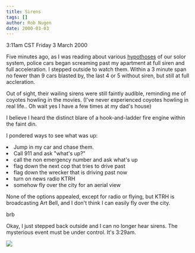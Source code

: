 ```yaml
---
title: Sirens
tags: []
author: Rob Nugen
date: 2000-03-03
---
```


<title>sirens, wolf howls of the city</title>
<p class=date>3:11am CST Friday 3 March 2000</p>

<p>Five minutes ago, as I was reading about various <a
href="https://www.seds.org/billa/tnp/hypo.html">hypothoses</a> of our
solor system, police cars began screaming past my apartment at full
siren and full acceleration.  I stepped outside to watch them.  Within
a 3 minute span no fewer than 9 cars blasted by, the last 4 or 5
without siren, but still at full accleration.

<p>Out of sight, their wailing sirens were still faintly audible,
reminding me of coyotes howling in the movies.  (I've never
experienced coyotes howling in real life.. Oh wait yes I have a few
times at my dad's house)

<p>I believe I heard the distinct blare of a hook-and-ladder fire
engine within the faint din.

<p>I pondered ways to see what was up:
<li>Jump in my car and chase them.
<li>Call 911 and ask "what's up?"
<li>call the non emergency number and ask what's up
<li>flag down the next cop that tries to drive past
<li>flag down the wrecker that is driving past now
<li>turn on news radio KTRH
<li>somehow fly over the city for an aerial view

<p>None of the options appealed, except for radio or flying, but KTRH 
is broadcasting Art Bell, and I don't think I can easily fly over the
city.

<p>brb

<p>Okay, I just stepped back outside and I can no longer hear sirens.
The mysterious event must be under control.  It's 3:29am.

<p><img src='/images/rob/wL-ROB.gif'>

